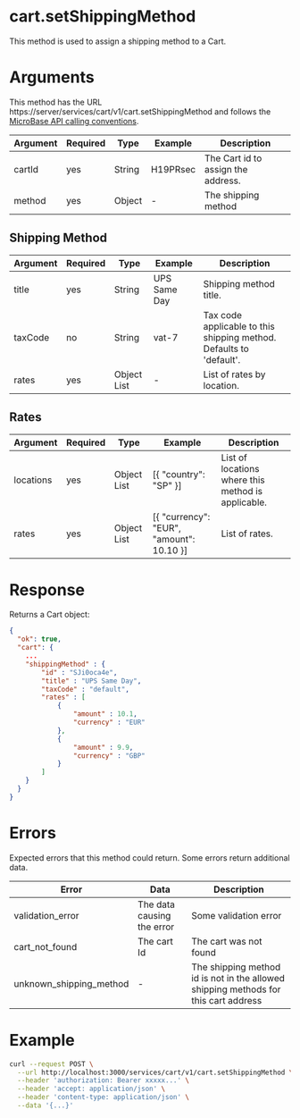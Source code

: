 # cart.setShippingMethod

This method is used to assign a shipping method to a Cart.

# Arguments

This method has the URL https://server/services/cart/v1/cart.setShippingMethod and
follows the [MicroBase API calling conventions](../calling-conventions.html).

Argument | Required | Type | Example | Description
---------|----------|------|---------|------------
cartId  | yes | String | H19PRsec        | The Cart id to assign the address.
method  | yes | Object | -               | The shipping method

## Shipping Method

Argument | Required | Type | Example | Description
---------|----------|------|---------|------------
title    | yes | String      | UPS Same Day    | Shipping method title.
taxCode  | no  | String      | vat-7           | Tax code applicable to this shipping method. Defaults to 'default'.   
rates    | yes | Object List | -               | List of rates by location.

## Rates

Argument | Required | Type | Example | Description
---------|----------|------|---------|------------
locations | yes | Object List | [{ "country": "SP" }] | List of locations where this method is applicable. 
rates     | yes | Object List | [{ "currency": "EUR", "amount": 10.10 }] | List of rates.

# Response

Returns a Cart object:

```json
{
  "ok": true,
  "cart": {
    ...
    "shippingMethod" : {
        "id" : "SJi0oca4e", 
        "title" : "UPS Same Day", 
        "taxCode" : "default", 
        "rates" : [
            {
                "amount" : 10.1, 
                "currency" : "EUR"
            }, 
            {
                "amount" : 9.9, 
                "currency" : "GBP"
            }
        ]
    }
  }
}
```

# Errors

Expected errors that this method could return. Some errors return additional data.

Error | Data | Description
------|------|------------
validation_error | The data causing the error | Some validation error
cart_not_found   | The cart Id | The cart was not found
unknown_shipping_method | - | The shipping method id is not in the allowed shipping methods for this cart address

# Example

```bash
curl --request POST \
  --url http://localhost:3000/services/cart/v1/cart.setShippingMethod \
  --header 'authorization: Bearer xxxxx...' \
  --header 'accept: application/json' \
  --header 'content-type: application/json' \
  --data '{...}'
```
